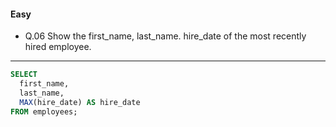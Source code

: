 #### Easy  
* Q.06 Show the first_name, last_name. hire_date of the most recently hired employee.
---
```SQL
SELECT
  first_name,
  last_name,
  MAX(hire_date) AS hire_date
FROM employees;
```
